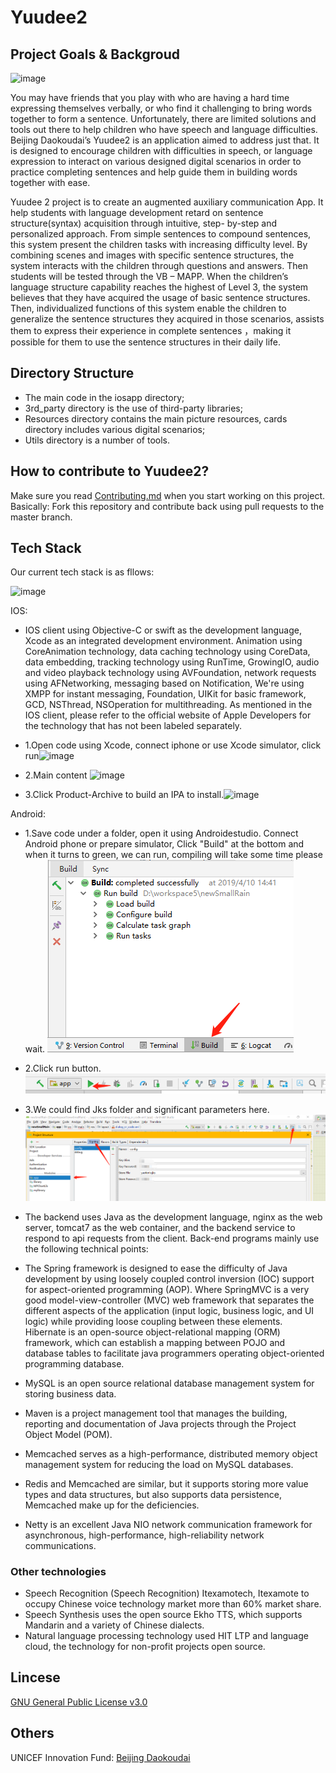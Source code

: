 # Yuudee2

## Project Goals & Backgroud

![image](https://github.com/xiaoyudi-China/xiaoyudi_iOS/blob/master/communication/Beijing_Dakoudai.png)

You may have friends that you play with who are having a hard time expressing themselves verbally, or who find it challenging to bring words together to form a sentence. Unfortunately, there are limited solutions and tools out there to help children who have speech and language difficulties. Beijing Daokoudai’s Yuudee2 is an application aimed to address just that. It is designed to encourage children with difficulties in speech, or language expression to interact on various designed digital scenarios in order to practice completing sentences and help guide them in building words together with ease.

Yuudee 2 project is to create an augmented auxiliary communication App. It help students with language development retard on sentence structure(syntax) acquisition through intuitive, step- by-step and personalized approach. From simple sentences to compound sentences, this system present the children tasks with increasing difficulty level. By combining scenes and images with specific sentence structures, the system interacts with the children through questions and answers. Then students will be tested through the VB – MAPP. When the children’s language structure capability reaches the highest of Level 3, the system believes that they have acquired the usage of basic sentence structures. Then, individualized functions of this system enable the children to generalize the sentence structures they acquired in those scenarios, assists them to express their experience in complete sentences ，making it possible for them to use the sentence structures in their daily life.

## Directory Structure

* The main code in the iosapp directory;
* 3rd_party directory is the use of third-party libraries;
* Resources directory contains the main picture resources, cards directory includes various digital scenarios;
* Utils directory is a number of tools. 

## How to contribute to Yuudee2?

Make sure you read [Contributing.md](https://github.com/xiaoyudi-China/xiaoyudi_iOS/blob/master/CONTRIBUTING.md) when you start working on this project. Basically: Fork this repository and contribute back using pull requests to the master branch. 

## Tech Stack

Our current tech stack is as fllows:

![image](https://github.com/xiaoyudi-China/xiaoyudi_iOS/blob/master/images/tech_stack.png)

IOS:

* IOS client using Objective-C or swift as the development language, Xcode as an integrated development environment. Animation using CoreAnimation technology, data caching technology using CoreData, data embedding, tracking technology using RunTime, GrowingIO, audio and video playback technology using AVFoundation, network requests using AFNetworking, messaging based on Notification, We're using XMPP for instant messaging, Foundation, UIKit for basic framework, GCD, NSThread, NSOperation for multithreading. As mentioned in the IOS client, please refer to the official website of Apple Developers for the technology that has not been labeled separately.

* 1.Open code using Xcode, connect iphone or use Xcode simulator, click run![image](https://github.com/xiaoyudi-China/xiaoyudi_iOS/blob/master/images/1.png)
* 2.Main content ![image](https://github.com/xiaoyudi-China/xiaoyudi_iOS/blob/master/images/2.png)
* 3.Click Product-Archive to build an IPA to install.![image](https://github.com/xiaoyudi-China/xiaoyudi_iOS/blob/master/images/3.png)

Android:

* 1.Save code under a folder, open it using Androidestudio. Connect Android phone or prepare simulator, Click "Build" at the bottom and when it turns to green, we can run, compiling will take some time please wait.
![image](https://github.com/xiaoyudi-China/Yuudee2/blob/master/images/Android2.png)

* 2.Click run button.
![image](https://github.com/xiaoyudi-China/Yuudee2/blob/master/images/Android3.png)

* 3.We could find Jks folder and significant parameters here.
![image](https://github.com/xiaoyudi-China/Yuudee2/blob/master/images/Android4.png)


* The backend uses Java as the development language, nginx as the web server, tomcat7 as the web container, and the backend service to respond to api requests from the client. Back-end programs mainly use the following technical points:

* The Spring framework is designed to ease the difficulty of Java development by using loosely coupled control inversion (IOC) support for aspect-oriented programming (AOP). Where SpringMVC is a very good model-view-controller (MVC) web framework that separates the different aspects of the application (input logic, business logic, and UI logic) while providing loose coupling between these elements. 
Hibernate is an open-source object-relational mapping (ORM) framework, which can establish a mapping between POJO and database tables to facilitate java programmers operating object-oriented programming database. 
* MySQL is an open source relational database management system for storing business data. 
* Maven is a project management tool that manages the building, reporting and documentation of Java projects through the Project Object Model (POM). 
* Memcached serves as a high-performance, distributed memory object management system for reducing the load on MySQL databases. 
* Redis and Memcached are similar, but it supports storing more value types and data structures, but also supports data persistence, Memcached make up for the deficiencies.
* Netty is an excellent Java NIO network communication framework for asynchronous, high-performance, high-reliability network communications.

### Other technologies
* Speech Recognition (Speech Recognition) Itexamotech, Itexamote to occupy Chinese voice technology market more than 60% market share.
* Speech Synthesis uses the open source Ekho TTS, which supports Mandarin and a variety of Chinese dialects.
* Natural language processing technology used HIT LTP and language cloud, the technology for non-profit projects open source.

## Lincese

[GNU General Public License v3.0](https://github.com/xiaoyudi-China/xiaoyudi_iOS/blob/master/LICENSE)

## Others

UNICEF Innovation Fund: [Beijing Daokoudai](http://unicefstories.org/2017/12/07/beijingdaokoudai/)
